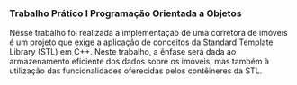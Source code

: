 ### Trabalho Prático I Programação Orientada a Objetos 

Nesse trabalho foi realizada a  implementação de uma corretora de imóveis é um projeto que exige a
aplicação de conceitos da Standard Template Library (STL) em C++. Neste trabalho, a ênfase será dada  ao armazenamento eficiente dos dados sobre os imóveis, mas também à
utilização das funcionalidades oferecidas pelos contêineres da STL.
